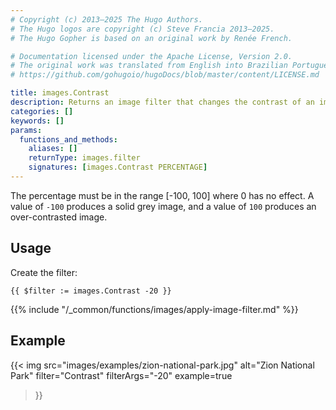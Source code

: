 ```yaml
---
# Copyright (c) 2013–2025 The Hugo Authors.
# The Hugo logos are copyright (c) Steve Francia 2013–2025.
# The Hugo Gopher is based on an original work by Renée French.

# Documentation licensed under the Apache License, Version 2.0.
# The original work was translated from English into Brazilian Portuguese.
# https://github.com/gohugoio/hugoDocs/blob/master/content/LICENSE.md

title: images.Contrast
description: Returns an image filter that changes the contrast of an image.
categories: []
keywords: []
params:
  functions_and_methods:
    aliases: []
    returnType: images.filter
    signatures: [images.Contrast PERCENTAGE]
---
```


The percentage must be in the range [-100, 100] where 0 has no effect. A value of `-100` produces a solid grey image, and a value of `100` produces an over-contrasted image.

## Usage

Create the filter:

```go-html-template
{{ $filter := images.Contrast -20 }}
```

{{% include "/_common/functions/images/apply-image-filter.md" %}}

## Example

{{< img
  src="images/examples/zion-national-park.jpg"
  alt="Zion National Park"
  filter="Contrast"
  filterArgs="-20"
  example=true
>}}
